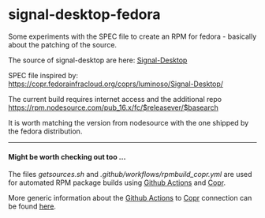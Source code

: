 # signal-desktop-fedora

Some experiments with the SPEC file to create an RPM for fedora - basically about the patching of the source.

The source of signal-desktop are here: [Signal-Desktop](https://github.com/signalapp/Signal-Desktop)

SPEC file inspired by: https://copr.fedorainfracloud.org/coprs/luminoso/Signal-Desktop/

The current build requires internet access and the additional repo https://rpm.nodesource.com/pub_16.x/fc/$releasever/$basearch

It is worth matching the version from nodesource with the one shipped by the fedora distribution.

---

#### Might be worth checking out too ...

The files *getsources.sh* and *.github/workflows/rpmbuild_copr.yml* are used for automated RPM package builds using [Github Actions](https://github.com/useidel/signal-desktop-fedora/actions) and [Copr](https://copr.fedorainfracloud.org/coprs/useidel/signal-desktop/).

More generic information about the [Github Actions](https://github.com/features/actions) to [Copr](https://copr.fedorainfracloud.org/) connection can be found [here](https://github.com/useidel/copr-build-test).



